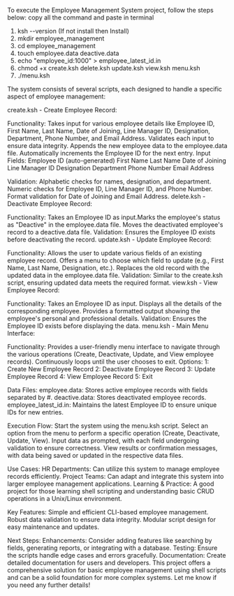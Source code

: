 To execute the Employee Management System project, follow the steps below:
copy all the command and paste in terminal
1. ksh --version (If not install then Install)
2. mkdir employee_management
3. cd employee_management
4. touch employee.data deactive.data
5. echo "employee_id:1000" > employee_latest_id.in
6. chmod +x create.ksh delete.ksh update.ksh view.ksh menu.ksh
7. ./menu.ksh




The system consists of several scripts, each designed to handle a specific aspect of employee management:

create.ksh - Create Employee Record:

Functionality:
    Takes input for various employee details like Employee ID, First Name, Last Name, Date of Joining, Line Manager ID, Designation, Department, Phone Number, and Email Address.
    Validates each input to ensure data integrity.
    Appends the new employee data to the employee.data file.
    Automatically increments the Employee ID for the next entry.
    Input Fields:
        Employee ID (auto-generated)
        First Name
        Last Name
        Date of Joining
        Line Manager ID
        Designation
        Department
        Phone Number
        Email Address
        
Validation:
    Alphabetic checks for names, designation, and department.
    Numeric checks for Employee ID, Line Manager ID, and Phone Number.
    Format validation for Date of Joining and Email Address.
    delete.ksh - Deactivate Employee Record:

Functionality:
    Takes an Employee ID as input.Marks the employee's status as "Deactive" in the employee.data file.
    Moves the deactivated employee's record to a deactive.data file.
Validation:
    Ensures the Employee ID exists before deactivating the record.
    update.ksh - Update Employee Record:

Functionality:
    Allows the user to update various fields of an existing employee record.
    Offers a menu to choose which field to update (e.g., First Name, Last Name, Designation, etc.).
    Replaces the old record with the updated data in the employee.data file.
Validation:
    Similar to the create.ksh script, ensuring updated data meets the required format.
    view.ksh - View Employee Record:

Functionality:
    Takes an Employee ID as input.
    Displays all the details of the corresponding employee.
    Provides a formatted output showing the employee's personal and professional details.
Validation:
    Ensures the Employee ID exists before displaying the data.
    menu.ksh - Main Menu Interface:

Functionality:
    Provides a user-friendly menu interface to navigate through the various operations (Create, Deactivate, Update, and View employee records).
    Continuously loops until the user chooses to exit.
              Options:
                      1: Create New Employee Record
                      2: Deactivate Employee Record
                      3: Update Employee Record
                      4: View Employee Record
                      5: Exit

                      
Data Files:
    employee.data:
        Stores active employee records with fields separated by #.
    deactive.data:
        Stores deactivated employee records.
    employee_latest_id.in:
        Maintains the latest Employee ID to ensure unique IDs for new entries.

        
Execution Flow:
      Start the system using the menu.ksh script.
      Select an option from the menu to perform a specific operation (Create, Deactivate, Update, View).
      Input data as prompted, with each field undergoing validation to ensure correctness.
      View results or confirmation messages, with data being saved or updated in the respective data files.

      
Use Cases:
      HR Departments: Can utilize this system to manage employee records efficiently.
      Project Teams: Can adapt and integrate this system into larger employee management applications.
      Learning & Practice: A good project for those learning shell scripting and understanding basic CRUD operations in a Unix/Linux environment.

      
Key Features:
      Simple and efficient CLI-based employee management.
      Robust data validation to ensure data integrity.
      Modular script design for easy maintenance and updates.

      
Next Steps:
      Enhancements: Consider adding features like searching by fields, generating reports, or integrating with a database.
      Testing: Ensure the scripts handle edge cases and errors gracefully.
      Documentation: Create detailed documentation for users and developers.
      This project offers a comprehensive solution for basic employee management using shell scripts and can be a solid foundation for more complex systems. Let me know if you need any further details!
